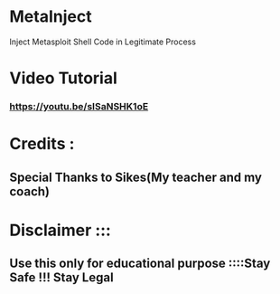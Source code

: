 # MetaInject
Inject Metasploit Shell Code in Legitimate Process
# Video Tutorial
### https://youtu.be/sISaNSHK1oE

# Credits :
## Special Thanks to Sikes(My teacher and my coach)

# Disclaimer :::
## Use this only for educational purpose ::::Stay Safe !!! Stay Legal
